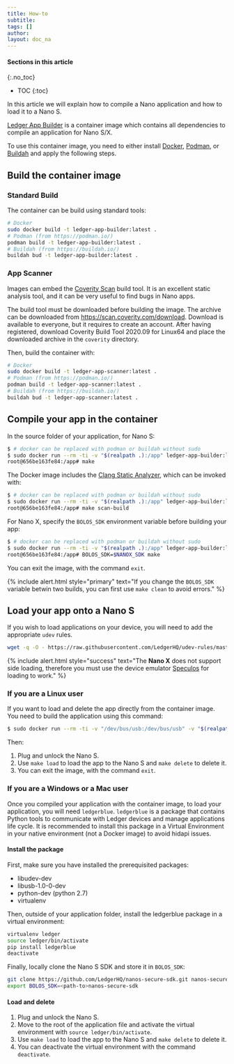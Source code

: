 ```yaml
---
title: How-to
subtitle:
tags: []
author:
layout: doc_na
---
```


#### Sections in this article
{:.no_toc}
* TOC
{:toc}


In this article we will explain how to compile a Nano application and how to load it to a Nano S.

[Ledger App Builder](https://github.com/LedgerHQ/ledger-app-builder) is a container image which contains all dependencies to compile an application for Nano S/X.

To use this container image, you need to either install [Docker](https://docs.docker.com/get-docker/), [Podman](https://podman.io/), or [Buildah](https://buildah.io/) and apply the following steps.

## Build the container image

### Standard Build

The container can be build using standard tools:

```bash
# Docker
sudo docker build -t ledger-app-builder:latest .
# Podman (from https://podman.io/)
podman build -t ledger-app-builder:latest .
# Buildah (from https://buildah.io/)
buildah bud -t ledger-app-builder:latest .
```

### App Scanner

Images can embed the [Coverity Scan](https://scan.coverity.com/) build tool. It is an excellent static analysis tool, and it can be very useful to find bugs in Nano apps.

The build tool must be downloaded before building the image. The archive can be downloaded from <https://scan.coverity.com/download>. Download is available to everyone, but it requires to create an account. After having registered, download Coverity Build Tool 2020.09 for Linux64 and place the downloaded archive in the `coverity` directory.

Then, build the container with:

```bash
# Docker
sudo docker build -t ledger-app-scanner:latest .
# Podman (from https://podman.io/)
podman build -t ledger-app-scanner:latest .
# Buildah (from https://buildah.io/)
buildah bud -t ledger-app-scanner:latest .
```

## Compile your app in the container

In the source folder of your application, for Nano S:

```bash
$ # docker can be replaced with podman or buildah without sudo
$ sudo docker run --rm -ti -v "$(realpath .):/app" ledger-app-builder:latest
root@656be163fe84:/app# make
```

The Docker image includes the [Clang Static Analyzer](https://clang-analyzer.llvm.org/), which can be invoked with:

```bash
$ # docker can be replaced with podman or buildah without sudo
$ sudo docker run --rm -ti -v "$(realpath .):/app" ledger-app-builder:latest
root@656be163fe84:/app# make scan-build
```

For Nano X, specify the `BOLOS_SDK` environment variable before building your app:

```bash
$ # docker can be replaced with podman or buildah without sudo
$ sudo docker run --rm -ti -v "$(realpath .):/app" ledger-app-builder:latest
root@656be163fe84:/app# BOLOS_SDK=$NANOX_SDK make
```

You can exit the image, with the command `exit`.

<!--  -->
{% include alert.html style="primary" text="If you change the <code>BOLOS_SDK</code> variable betwin two builds, you can first use <code>make clean</code> to avoid errors." %}
<!--  -->


## Load your app onto a Nano S

If you wish to load applications on your device, you will need to add the appropriate `udev` rules.

``` bash
wget -q -O - https://raw.githubusercontent.com/LedgerHQ/udev-rules/master/add_udev_rules.sh | sudo bash
```

<!--  -->
{% include alert.html style="success" text="The <b>Nano X</b> does not support side loading, therefore you must use the device emulator <a href='https://developers.ledger.com/docs/speculos/start-here/'>Speculos</a> for loading to work." %}
<!--  -->

### If you are a Linux user

If you want to load and delete the app directly from the container image. You need to build the application using this command:

```bash
$ sudo docker run --rm -ti -v "/dev/bus/usb:/dev/bus/usb" -v "$(realpath .):/app" --privileged ledger-app-builder:latest
```

Then:
1. Plug and unlock the Nano S.
3. Use `make load` to load the app to the Nano S and `make delete` to delete it.
3. You can exit the image, with the command `exit`.

### If you are a Windows or a Mac user

Once you compiled your application with the container image, to load your application, you will need `ledgerblue`. `ledgerblue` is a package that contains Python tools to communicate with Ledger devices and manage applications life cycle. It is recommended to install this package in a Virtual Environment in your native environment (not a Docker image) to avoid hidapi issues.


#### Install the package

First, make sure you have installed the prerequisited packages:
  * libudev-dev
  * libusb-1.0-0-dev
  * python-dev (python 2.7)
  * virtualenv

Then, outside of your application folder, install the ledgerblue package in a virtual environment:

```bash
virtualenv ledger
source ledger/bin/activate
pip install ledgerblue
deactivate
```

Finally, locally clone the Nano S SDK and store it in `BOLOS_SDK`:

```bash
git clone https://github.com/LedgerHQ/nanos-secure-sdk.git nanos-secure-sdk
export BOLOS_SDK=<path-to>nanos-secure-sdk
```

#### Load and delete

1. Plug and unlock the Nano S.
2. Move to the root of the application file and activate the virtual environment with `source ledger/bin/activate`.
3. Use `make load` to load the app to the Nano S and `make delete` to delete it.
4. You can deactivate the virtual environment with the command `deactivate`.
